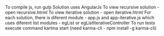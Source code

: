 To compile js, run gulp
Solution uses AngularJs
To view recursive solution - open recursive.htrml
To view iterative solution - open iterative.htrml
For each solution, there is diferent module - app.js and app-iterative.js
which uses diferent list modules - egList or egListIterativeController
To run tests execute command kartma start (need karma-cli - npm install -g karma-cli)